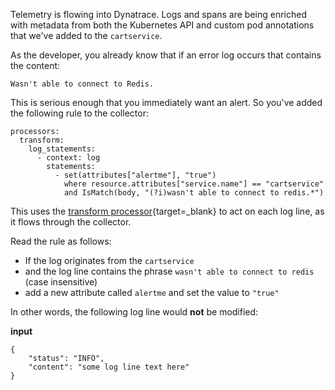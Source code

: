 Telemetry is flowing into Dynatrace. Logs and spans are being enriched with metadata from both the Kubernetes API and custom pod annotations that we've added to the `cartservice`.

As the developer, you already know that if an error log occurs that contains the content:

```
Wasn't able to connect to Redis.
```

This is serious enough that you immediately want an alert. So you've added the following rule to the collector:

```
processors:
  transform:
    log_statements:
      - context: log
        statements:
          - set(attributes["alertme"], "true")
            where resource.attributes["service.name"] == "cartservice"
            and IsMatch(body, "(?i)wasn't able to connect to redis.*")
```

This uses the [transform processor](https://github.com/open-telemetry/opentelemetry-collector-contrib/tree/main/processor/transformprocessor){target=_blank} to act on each log line,
as it flows through the collector.

Read the rule as follows:

* If the log originates from the `cartservice`
* and the log line contains the phrase `wasn't able to connect to redis` (case insensitive)
* add a new attribute called `alertme` and set the value to `"true"`

In other words, the following log line would **not** be modified:

**input**
```
{
    "status": "INFO",
    "content": "some log line text here"
}
```
